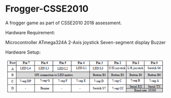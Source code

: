 # Frogger-CSSE2010

A frogger game as part of CSSE2010 2018 assessment.

Hardware Requirement: 

  Microcontroller ATmega324A 
  2-Axis joystick 
  Seven-segment display
  Buzzer
  
  
Hardware Setup:

![Instructions](https://github.com/CNK-THA/Frogger-CSSE2010/blob/master/Capture.PNG)
        
      
